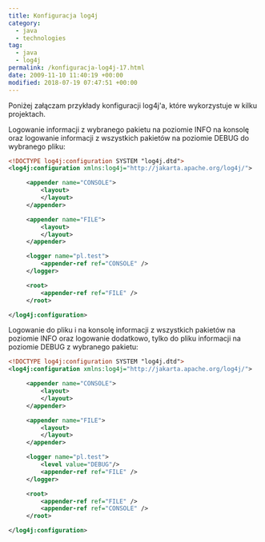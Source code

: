```yaml
---
title: Konfiguracja log4j
category:
  - java
  - technologies
tag:
  - java
  - log4j
permalink: /konfiguracja-log4j-17.html
date: 2009-11-10 11:40:19 +00:00
modified: 2018-07-19 07:47:51 +00:00
---
```



Poniżej załączam przykłady konfiguracji log4j'a, które wykorzystuje w kilku projektach.

<!--more-->

Logowanie informacji z wybranego pakietu na poziomie INFO na konsolę oraz logowanie informacji z wszystkich pakietów na poziomie DEBUG do wybranego pliku:

```xml
<!DOCTYPE log4j:configuration SYSTEM "log4j.dtd">
<log4j:configuration xmlns:log4j="http://jakarta.apache.org/log4j/">

     <appender name="CONSOLE">
         <layout>
         </layout>
     </appender>

     <appender name="FILE">
         <layout>
         </layout>
     </appender>

     <logger name="pl.test">
         <appender-ref ref="CONSOLE" />
     </logger>

     <root>
         <appender-ref ref="FILE" />
     </root>

</log4j:configuration>
```

Logowanie do pliku i na konsolę informacji z wszystkich pakietów na poziomie INFO oraz logowanie dodatkowo, tylko do pliku informacji na poziomie DEBUG z wybranego pakietu:

```xml
<!DOCTYPE log4j:configuration SYSTEM "log4j.dtd">
<log4j:configuration xmlns:log4j="http://jakarta.apache.org/log4j/">

     <appender name="CONSOLE">
         <layout>
         </layout>
     </appender>

     <appender name="FILE">
         <layout>
         </layout>
     </appender>

     <logger name="pl.test">
         <level value="DEBUG"/>
         <appender-ref ref="FILE" />
     </logger>

     <root>
         <appender-ref ref="FILE" />
         <appender-ref ref="CONSOLE" />
     </root>

</log4j:configuration>
```
